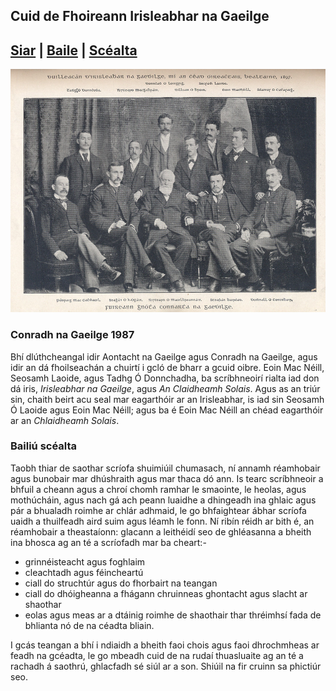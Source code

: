 ##  Cuid de Fhoireann Irisleabhar na Gaeilge
[Siar](/SC1/scl-1.html) | [Baile](/index.html) | [Scéalta](/liosta.xml)
------
![alt text](/pic/foirn-IG.jpg)

### Conradh na Gaeilge 1987

Bhí dlúthcheangal idir Aontacht na Gaeilge agus Conradh na Gaeilge, agus idir an dá fhoilseachán a chuirtí i gcló de bharr a gcuid oibre. Eoin Mac Néill, Seosamh Laoide, agus Tadhg Ó Donnchadha, ba scríbhneoirí rialta iad don dá iris, *Irisleabhar na Gaeilge*, agus *An Claidheamh Solais*. Agus as an triúr sin, chaith beirt acu seal mar eagarthóir ar an Irisleabhar, is iad sin Seosamh Ó Laoide agus Eoin Mac Néill; agus ba é Eoin Mac Néill an chéad eagarthóir ar an *Chlaidheamh Solais*.

### Bailiú scéalta
Taobh thiar de saothar scríofa shuimiúil chumasach, ní annamh réamhobair agus bunobair mar dhúshraith agus mar thaca dó ann. Is tearc scríbhneoir a bhfuil a cheann agus a chroí chomh ramhar le smaointe, le heolas, agus mothúcháin, agus nach gá ach peann luaidhe a dhingeadh ina ghlaic agus pár a bhualadh roimhe ar chlár adhmaid, le go bhfaightear ábhar scríofa uaidh a thuilfeadh aird suim agus léamh le fonn. Ní ribín réidh ar bith é, an réamhobair a theastaíonn: glacann a leithéidí seo de ghléasanna a bheith ina bhosca ag an té a scríofadh mar ba cheart:-

- grinnéisteacht agus foghlaim
- cleachtadh agus féincheartú
- ciall do struchtúr agus do fhorbairt na teangan
- ciall do dhóigheanna a fhágann chruinneas ghontacht agus slacht ar shaothar
- eolas agus meas ar a dtáinig roimhe de shaothair thar thréimhsí fada de bhlianta nó de na céadta bliain.

I gcás teangan a bhí i ndiaidh a bheith faoi chois agus faoi dhrochmheas ar feadh na gcéadta, le go mbeadh cuid de na rudaí thuasluaite ag an té a rachadh á saothrú, ghlacfadh sé siúl ar a son. Shiúil na fir cruinn sa phictiúr seo.
